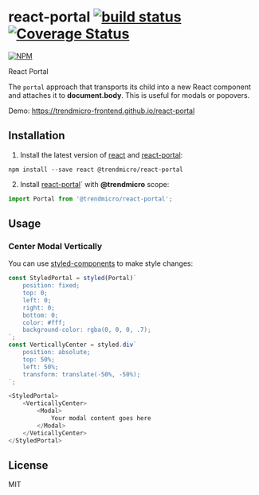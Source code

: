 # react-portal [![build status](https://travis-ci.org/trendmicro-frontend/react-portal.svg?branch=master)](https://travis-ci.org/trendmicro-frontend/react-portal) [![Coverage Status](https://coveralls.io/repos/github/trendmicro-frontend/react-portal/badge.svg?branch=master)](https://coveralls.io/github/trendmicro-frontend/react-portal?branch=master)

[![NPM](https://nodei.co/npm/@trendmicro/react-portal.png?downloads=true&stars=true)](https://nodei.co/npm/@trendmicro/react-portal/)

React Portal

The `portal` approach that transports its child into a new React component and attaches it to <b>document.body</b>. This is useful for modals or popovers.

Demo: https://trendmicro-frontend.github.io/react-portal

## Installation

1. Install the latest version of [react](https://github.com/facebook/react) and [react-portal](https://github.com/trendmicro-frontend/react-portal):

  ```
  npm install --save react @trendmicro/react-portal
  ```

2. Install [react-portal](https://github.com/trendmicro-frontend/react-portal)` with <b>@trendmicro</b> scope:

  ```js
  import Portal from '@trendmicro/react-portal';
  ```

## Usage

### Center Modal Vertically

You can use [styled-components](https://github.com/styled-components/styled-components) to make style changes:

```js
const StyledPortal = styled(Portal)`
    position: fixed;
    top: 0;
    left: 0;
    right: 0;
    bottom: 0;
    color: #fff;
    background-color: rgba(0, 0, 0, .7);
`;
const VerticallyCenter = styled.div`
    position: absolute;
    top: 50%;
    left: 50%;
    transform: translate(-50%, -50%);
`;
```

```js
<StyledPortal>
    <VerticallyCenter>
        <Modal>
            Your modal content goes here
        </Modal>
    </VeticallyCenter>
</StyledPortal>
```

## License

MIT
